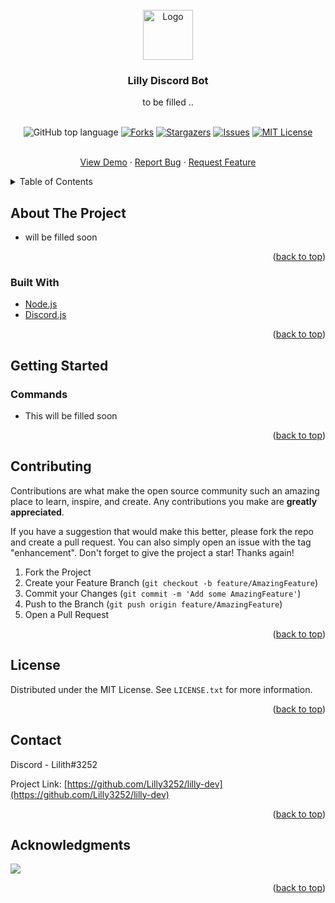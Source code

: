 
<br />
<div align="center">
  <a href="https://github.com/Lilly3252/lilly-dev">
    <img src="images/logo.png" alt="Logo" width="80" height="80">
  </a>

<h3 align="center">Lilly Discord Bot</h3>

  <p align="center">
    to be filled .. 
    <br />
    <a href="https://github.com/Lilly3252/lilly-dev"><strong></strong></a>
    <br />
<div align="center"

![GitHub top language](https://img.shields.io/github/languages/top/Lilly3252/lilly-dev)
[![Forks](https://img.shields.io/github/forks/Lilly3252/lilly-dev)](https://github.com/Lilly3252/lilly-dev/network)
[![Stargazers](https://img.shields.io/github/stars/Lilly3252/lilly-dev)](https://github.com/Lilly3252/lilly-dev/stargazers)
[![Issues](https://img.shields.io/github/issues/Lilly3252/lilly-dev)](https://github.com/Lilly3252/lilly-dev/issues)
[![MIT License](https://img.shields.io/github/license/Lilly3252/lilly-dev?logo=MIT)](https://github.com/Lilly3252/lilly-dev/blob/main/LICENSE)

</div>
    <br />
    <a href="https://github.com/Lilly3252/lilly-dev">View Demo</a>
    ·
    <a href="https://github.com/Lilly3252/lilly-dev/issues">Report Bug</a>
    ·
    <a href="https://github.com/Lilly3252/lilly-dev/issues">Request Feature</a>
  </p>
</div>



<!-- TABLE OF CONTENTS -->
<details>
  <summary>Table of Contents</summary>
  <ol>
    <li>
      <a href="#about-the-project">About The Project</a>
      <ul>
        <li><a href="#built-with">Built With</a></li>
      </ul>
    </li>
    <li>
      <a href="#getting-started">Getting Started</a>
      <ul>
        <li><a href="#commands">Commands</a></li>
      </ul>
    </li>
    <li><a href="#contributing">Contributing</a></li>
    <li><a href="#license">License</a></li>
    <li><a href="#contact">Contact</a></li>
    <li><a href="#acknowledgments">Acknowledgments</a></li>
  </ol>
</details>



<!-- ABOUT THE PROJECT -->
## About The Project

- will be filled soon

<p align="right">(<a href="#top">back to top</a>)</p>



### Built With

* [Node.js](https://nodejs.org)
* [Discord.js](https://discord.js.org/#/)


<p align="right">(<a href="#top">back to top</a>)</p>



<!-- GETTING STARTED -->
## Getting Started


### Commands
- This will be filled soon





<!-- USAGE EXAMPLES -->


<p align="right">(<a href="#top">back to top</a>)</p>



<!-- CONTRIBUTING -->
## Contributing

Contributions are what make the open source community such an amazing place to learn, inspire, and create. Any contributions you make are **greatly appreciated**.

If you have a suggestion that would make this better, please fork the repo and create a pull request. You can also simply open an issue with the tag "enhancement".
Don't forget to give the project a star! Thanks again!

1. Fork the Project
2. Create your Feature Branch (`git checkout -b feature/AmazingFeature`)
3. Commit your Changes (`git commit -m 'Add some AmazingFeature'`)
4. Push to the Branch (`git push origin feature/AmazingFeature`)
5. Open a Pull Request

<p align="right">(<a href="#top">back to top</a>)</p>



<!-- LICENSE -->
## License

Distributed under the MIT License. See `LICENSE.txt` for more information.

<p align="right">(<a href="#top">back to top</a>)</p>



<!-- CONTACT -->
## Contact

Discord - Lilith#3252

Project Link: [https://github.com/Lilly3252/lilly-dev](https://github.com/Lilly3252/lilly-dev)

<p align="right">(<a href="#top">back to top</a>)</p>



<!-- ACKNOWLEDGMENTS -->
## Acknowledgments
<a href="https://github.com/Lilly3252/lilly-dev/graphs/contributors">
  <img src="https://contrib.rocks/image?repo=Lilly3252/lilly-dev" />
</a>

<p align="right">(<a href="#top">back to top</a>)</p>

